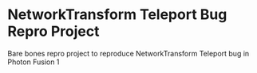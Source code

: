 # NetworkTransform Teleport Bug Repro Project

Bare bones repro project to reproduce NetworkTransform Teleport bug in Photon Fusion 1